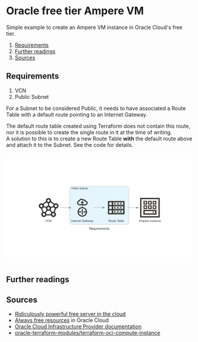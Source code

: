 # Oracle free tier Ampere VM

Simple example to create an Ampere VM instance in Oracle Cloud's free tier.

1. [Requirements](#requirements)
2. [Further readings](#further-readings)
3. [Sources](#sources)

## Requirements

1. VCN
1. Public Subnet

For a Subnet to be considered Public, it needs to have associated a Route Table with a default route pointing to an Internet Gateway.

The default route table created using Terraform does not contain this route, nor it is possible to create the single route in it at the time of writing.<br />
A solution to this is to create a new Route Table **with** the default route above and attach it to the Subnet. See the code for details.

![requirements]

## Further readings

## Sources

- [Ridiculously powerful free server in the cloud]
- [Always free resources] in Oracle Cloud
- [Oracle Cloud Infrastructure Provider documentation]
- [oracle-terraform-modules/terraform-oci-compute-instance]

<!-- internal references -->
[requirements]: design/requirements.png

<!-- external references -->
[always free resources]: https://docs.oracle.com/en-us/iaas/Content/FreeTier/freetier_topic-Always_Free_Resources.htm
[oracle cloud infrastructure provider documentation]: https://registry.terraform.io/providers/oracle/oci/latest/docs
[ridiculously powerful free server in the cloud]: https://medium.com/codex/ridiculously-powerful-free-server-in-the-cloud-dd4da8524a9c
[oracle-terraform-modules/terraform-oci-compute-instance]: https://github.com/oracle-terraform-modules/terraform-oci-compute-instance
